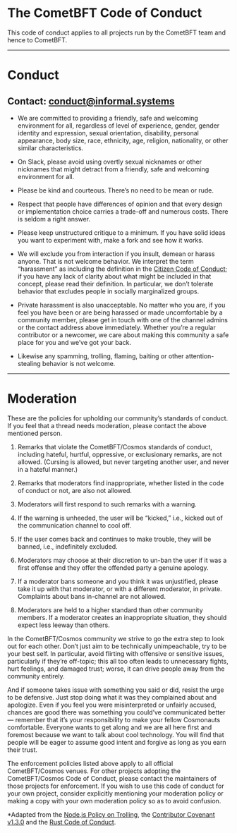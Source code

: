 # The CometBFT Code of Conduct

This code of conduct applies to all projects run by the CometBFT team and
hence to CometBFT.

----

# Conduct

## Contact: conduct@informal.systems

* We are committed to providing a friendly, safe and welcoming environment for
  all, regardless of level of experience, gender, gender identity and
  expression, sexual orientation, disability, personal appearance, body size,
  race, ethnicity, age, religion, nationality, or other similar characteristics.

* On Slack, please avoid using overtly sexual nicknames or other nicknames that
  might detract from a friendly, safe and welcoming environment for all.

* Please be kind and courteous. There’s no need to be mean or rude.

* Respect that people have differences of opinion and that every design or
  implementation choice carries a trade-off and numerous costs. There is seldom
  a right answer.

* Please keep unstructured critique to a minimum. If you have solid ideas you
  want to experiment with, make a fork and see how it works.

* We will exclude you from interaction if you insult, demean or harass anyone.
  That is not welcome behavior. We interpret the term “harassment” as including
  the definition in the [Citizen Code of Conduct][ccoc]; if you have any lack of
  clarity about what might be included in that concept, please read their
  definition. In particular, we don’t tolerate behavior that excludes people in
  socially marginalized groups.

* Private harassment is also unacceptable. No matter who you are, if you feel
  you have been or are being harassed or made uncomfortable by a community
  member, please get in touch with one of the channel admins or the contact address above
  immediately. Whether you’re a regular contributor or a newcomer, we care about
  making this community a safe place for you and we’ve got your back.

* Likewise any spamming, trolling, flaming, baiting or other attention-stealing
  behavior is not welcome.

----

# Moderation

These are the policies for upholding our community’s standards of conduct. If
you feel that a thread needs moderation, please contact the above mentioned
person.

1. Remarks that violate the CometBFT/Cosmos standards of conduct, including
   hateful, hurtful, oppressive, or exclusionary remarks, are not allowed.
   (Cursing is allowed, but never targeting another user, and never in a hateful
   manner.)

2. Remarks that moderators find inappropriate, whether listed in the code of
   conduct or not, are also not allowed.

3. Moderators will first respond to such remarks with a warning.

4. If the warning is unheeded, the user will be “kicked,” i.e., kicked out of
   the communication channel to cool off.

5. If the user comes back and continues to make trouble, they will be banned,
   i.e., indefinitely excluded.

6. Moderators may choose at their discretion to un-ban the user if it was a
   first offense and they offer the offended party a genuine apology.

7. If a moderator bans someone and you think it was unjustified, please take it
   up with that moderator, or with a different moderator, in private. Complaints
   about bans in-channel are not allowed.

8. Moderators are held to a higher standard than other community members. If a
   moderator creates an inappropriate situation, they should expect less leeway
   than others.

In the CometBFT/Cosmos community we strive to go the extra step to look out
for each other. Don’t just aim to be technically unimpeachable, try to be your
best self. In particular, avoid flirting with offensive or sensitive issues,
particularly if they’re off-topic; this all too often leads to unnecessary
fights, hurt feelings, and damaged trust; worse, it can drive people away
from the community entirely.

And if someone takes issue with something you said or did, resist the urge to be
defensive. Just stop doing what it was they complained about and apologize. Even
if you feel you were misinterpreted or unfairly accused, chances are good there
was something you could’ve communicated better — remember that it’s your
responsibility to make your fellow Cosmonauts comfortable. Everyone wants to
get along and we are all here first and foremost because we want to talk
about cool technology. You will find that people will be eager to assume
good intent and forgive as long as you earn their trust.

The enforcement policies listed above apply to all official CometBFT/Cosmos
venues. For other projects adopting the CometBFT/Cosmos Code of Conduct,
please contact the maintainers of those projects for enforcement. If you wish to
use this code of conduct for your own project, consider explicitly mentioning
your moderation policy or making a copy with your own moderation policy so as to
avoid confusion.

\*Adapted from the [Node.js Policy on Trolling][node-trolling-policy], the
[Contributor Covenant v1.3.0][ccov] and the [Rust Code of Conduct][rust-coc].

[ccoc]: https://github.com/stumpsyn/policies/blob/master/citizen_code_of_conduct.md
[node-trolling-policy]: http://blog.izs.me/post/30036893703/policy-on-trolling
[ccov]: http://contributor-covenant.org/version/1/3/0/
[rust-coc]: https://www.rust-lang.org/en-US/conduct.html
